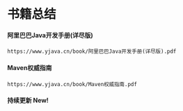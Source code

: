 # 书籍总结


<!-- tabs:start -->

#### **阿里巴巴Java开发手册(详尽版)**

```pdf
https://www.yjava.cn/book/阿里巴巴Java开发手册(详尽版).pdf
```


#### **Maven权威指南**


```pdf
https://www.yjava.cn/book/Maven权威指南.pdf
```


#### **持续更新 <span class="tab-badge">New!</span>**

[](pub/head.md ':include')

<!-- tabs:end -->









